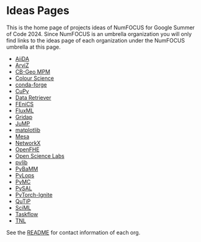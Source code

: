 # Ideas Pages

This is the home page of projects ideas of NumFOCUS for Google Summer of Code 2024.
Since NumFOCUS is an umbrella organization you will only find links to the ideas
page of each organization under the NumFOCUS umbrella at this page.

- [AiiDA]()
- [ArviZ]()
- [CB-Geo MPM]()
- [Colour Science]()
- [conda-forge]()
- [CuPy]()
- [Data Retriever]()
- [FEniCS]()
- [FluxML]()
- [Gridap]()
- [JuMP]()
- [matplotlib]()
- [Mesa]()
- [NetworkX]()
- [OpenFHE]()
- [Open Science Labs]()
- [pvlib]()
- [PyBaMM](https://pybamm.org/gsoc/2024/)
- [PyLops]()
- [PyMC]()
- [PySAL]()
- [PyTorch-Ignite]()
- [QuTiP]()
- [SciML]()
- [Taskflow]()
- [TNL]()

See the [README](https://github.com/numfocus/gsoc/blob/master/README.md#organizations-confirmed-under-numfocus-umbrella) for contact information of each org.
